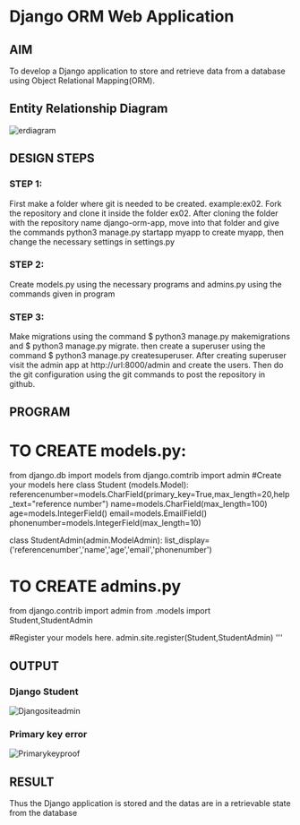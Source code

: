 # Django ORM Web Application

## AIM
To develop a Django application to store and retrieve data from a database using Object Relational Mapping(ORM).

## Entity Relationship Diagram

![erdiagram](https://github.com/Ravi-1105/ORM/assets/139841688/b480033f-2d7b-4020-a8a7-2a7ddc1e502d)

## DESIGN STEPS

### STEP 1: 
First make a folder where git is needed to be created. example:ex02. Fork the repository and clone it inside the folder ex02. After cloning the folder with the repository name django-orm-app, move into that folder and give the commands python3 manage.py startapp myapp to create myapp, then change the necessary settings in settings.py

### STEP 2:
Create models.py using the necessary programs and admins.py using the commands given in program

### STEP 3:
Make migrations using the command $ python3 manage.py makemigrations and $ python3 manage.py migrate.
then create a superuser using the command $ python3 manage.py createsuperuser.
After creating superuser visit the admin app at http://url:8000/admin and create the users.
Then do the git configuration using the git commands to post the repository in github.

## PROGRAM

# TO CREATE models.py:

from django.db import models
from django.comtrib import admin
#Create your models here
class Student (models.Model):
    referencenumber=models.CharField(primary_key=True,max_length=20,help_text="reference number")
    name=models.CharField(max_length=100)
    age=models.IntegerField()
    email=models.EmailField()
    phonenumber=models.IntegerField(max_length=10)

class StudentAdmin(admin.ModelAdmin):
    list_display=('referencenumber','name','age','email','phonenumber')

# TO CREATE admins.py

from django.contrib import admin
from .models import Student,StudentAdmin

#Register your models here.
admin.site.register(Student,StudentAdmin)
'''

## OUTPUT

### Django Student
![Djangositeadmin](https://github.com/Ravi-1105/ORM/assets/139841688/57baeb06-326f-43ef-adbf-9cecabbe76bc)

### Primary key error
![Primarykeyproof](https://github.com/Ravi-1105/ORM/assets/139841688/e00aa706-193d-4913-a76f-e3ad50ebc990)

## RESULT

Thus the Django application is stored and the datas are in a retrievable state from the database

